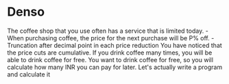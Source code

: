 # Denso
The coffee shop that you use often has a service that is limited today.  - When purchasing coffee, the price for the next purchase will be P% off. - Truncation after decimal point in each price reduction  You have noticed that the price cuts are cumulative. If you drink coffee many times, you will be able to drink coffee for free.  You want to drink coffee for free, so you will calculate how many INR you can pay for later.  Let's actually write a program and calculate it
